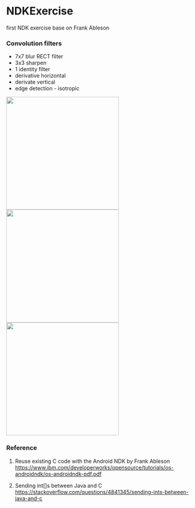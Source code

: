 # NDKExercise
first NDK exercise base on Frank Ableson

### Convolution filters 
- 7x7 blur RECT filter
- 3x3 sharpen
- 1 identity filter
- derivative horizontal
- derivate vertical
- edge detection - isotropic

<img width="300" src="https://user-images.githubusercontent.com/1282659/49413992-6c7a0c80-f737-11e8-8dcd-e1160f64513f.png">
<img width="300" src="https://user-images.githubusercontent.com/1282659/49452005-feb8f980-f7a5-11e8-92bf-1c1add07f123.png">
<img width="300" src="https://user-images.githubusercontent.com/1282659/49452012-0082bd00-f7a6-11e8-980f-2d7821e9aa18.png">

### Reference

1. Reuse existing C code with the Android NDK by Frank Ableson
   https://www.ibm.com/developerworks/opensource/tutorials/os-androidndk/os-androidndk-pdf.pdf
   
2. Sending int[]s between Java and C                                     
   https://stackoverflow.com/questions/4841345/sending-ints-between-java-and-c
